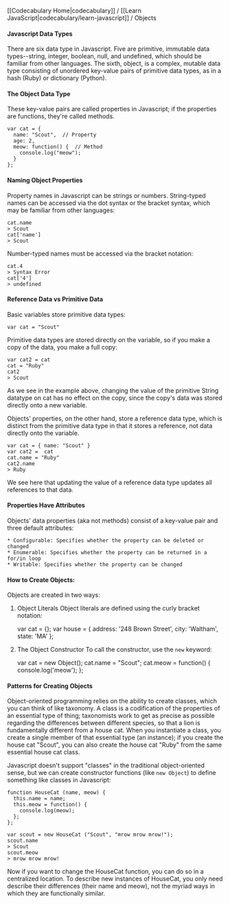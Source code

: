 [[Codecabulary Home|codecabulary]] / [[Learn JavaScript|codecabulary/learn-javascript]] / Objects

<!-- ---title: Javascript Objects -->

#### Javascript Data Types
There are six data type in Javascript. Five are primitive, immutable data types--string, integer, boolean, null, and undefined, which should be familiar from other languages. The sixth, object, is a complex, mutable data type consisting of unordered key-value pairs of primitive data types, as in a hash (Ruby) or dictionary (Python).

#### The Object Data Type
These key-value pairs are called properties in Javascript; if the properties are functions, they're called methods.

	var cat = {
	  name: "Scout",  // Property
	  age: 2,
	  meow: function() {  // Method
	    console.log("meow");
	  }
	};

#### Naming Object Properties
Property names in Javascript can be strings or numbers. String-typed names can be accessed via the dot syntax or the bracket syntax, which may be familiar from other languages:

	cat.name 
	> Scout
	cat['name']
	> Scout
	
Number-typed names must be accessed via the bracket notation:

	cat.4
	> Syntax Error
	cat['4']
	> undefined

#### Reference Data vs Primitive Data
Basic variables store primitive data types:

	var cat = "Scout"
	
Primitive data types are stored directly on the variable, so if you make a copy of the data, you make a full copy:

	var cat2 = cat
	cat = "Ruby"
	cat2
	> Scout
	
As we see in the example above, changing the value of the primitive String datatype on cat has no effect on the copy, since the copy's data was stored directly onto a new variable.

Objects' properties, on the other hand, store a reference data type, which is distinct from the primitive data type in that it stores a reference, not data directly onto the variable.

	var cat = { name: "Scout" }
	var cat2 =  cat
	cat.name = "Ruby"
	cat2.name
	> Ruby
	
We see here that updating the value of a reference data type updates all references to that data. 

#### Properties Have Attributes
Objects' data properties (aka not methods) consist of a key-value pair and three default attributes:

	* Configurable: Specifies whether the property can be deleted or changed
	* Enumerable: Specifies whether the property can be returned in a for/in loop
	* Writable: Specifies whether the property can be changed

#### How to Create Objects:
Objects are created in two ways:

1) Object Literals
Object literals are defined using the curly bracket notation:

	var cat = {};
	var house = {
	  address: '248 Brown Street',
	  city: 'Waltham',
	  state: 'MA'
	};
	
2) The Object Constructor
To call the constructor, use the `new` keyword:

	var cat = new Object();
	cat.name = "Scout";
	cat.meow = function() {
	  console.log('meow');
	};
	
#### Patterns for Creating Objects

Object-oriented programming relies on the ability to create classes, which you can think of like taxonomy. A class is a codification of the properties of an essential type of thing; taxonomists work to get as precise as possible regarding the differences between different species, so that a lion is fundamentally different from a house cat. When you instantiate a class, you create a single member of that essential type (an instance); if you create the house cat "Scout", you can also create the house cat "Ruby" from the same essential house cat class.

Javascript doesn't support "classes" in the traditional object-oriented sense, but we can create constructor functions (like `new Object`) to define something like classes in Javascript:

	function HouseCat (name, meow) {
	  this.name = name;
	  this.meow = function() {
	    console.log(meow);
	  };
	};
	
	var scout = new HouseCat ("Scout", "mrow mrow mrow!");
	scout.name
	> Scout
	scout.meow
	> mrow mrow mrow!
	
Now if you want to change the HouseCat function, you can do so in a centralized location. To describe new instances of HouseCat, you only need describe their differences (their name and meow), not the myriad ways in which they are functionally similar. 
